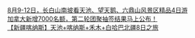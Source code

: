   
[8月9-12日，长白山南坡看天池、望天鹅、六鼎山风景区精品4日游](http://www.dianyue.me/archives/585/s63gophcp7a7lc37/)  
[加拿大新增7000名额，第二轮团聚抽签结果马上公布！](http://www.dianyue.me/archives/375/t8joxlvytm8t77pn/)  
[【新疆喀纳斯】天池+喀纳斯+禾木+白哈巴北疆8日之旅](http://www.dianyue.me/archives/420/5hpnhqypijkx0mqm/)
